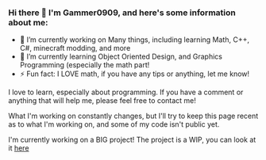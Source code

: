 ### Hi there 👋 I'm Gammer0909, and here's some information about me:

- 🔭 I’m currently working on Many things, including learning Math, C++, C#, minecraft modding, and more
- 🌱 I’m currently learning Object Oriented Design, and Graphics Programming (especially the math part!
- ⚡ Fun fact: I LOVE math, if you have any tips or anything, let me know!

I love to learn, especially about programming. If you have a comment or anything that will help me, please feel free to contact me!

What I'm working on constantly changes, but I'll try to keep this page recent as to what I'm working on, and some of my code isn't public yet.

I'm currently working on a BIG project! The project is a WIP, you can look at it [here](https://github.com/Gammer0909/DungeonCrawler)
